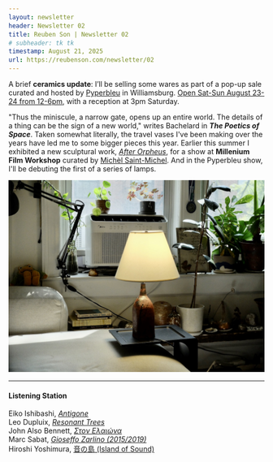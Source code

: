 ```yaml
---
layout: newsletter
header: Newsletter 02
title: Reuben Son | Newsletter 02
# subheader: tk tk
timestamp: August 21, 2025
url: https://reubenson.com/newsletter/02
---
```


A brief **ceramics update**: I’ll be selling some wares as part of a pop-up sale curated and hosted by [Pyperbleu](https://pyperbleu.com/) in Williamsburg. [Open Sat-Sun August 23-24 from 12-6pm](https://pyperbleu.com/cdn/shop/files/CeramicsShow_Letter_3b55d4f5-e9e2-4eb5-80e2-410b57327c06.jpg), with a reception at 3pm Saturday.

"Thus the miniscule, a narrow gate, opens up an entire world. The details of a thing can be the sign of a new world," writes Bachelard in **_The Poetics of Space_**. Taken somewhat literally, the travel vases I've been making over the years have led me to some bigger pieces this year. Earlier this summer I exhibited a new sculptural work, [_After Orpheus_](/projects/after-orpheus), for a show at **Millenium Film Workshop** curated by [Michèl Saint-Michel](https://michelesaintmichel.com/). And in the Pyperbleu show, I'll be debuting the first of a series of lamps.

![lamp 01](/public/lamp01.jpg)

---

#### Listening Station

Eiko Ishibashi, [_Antigone_](https://eikoishibashi.bandcamp.com/album/antigone)
\
Leo Dupluix, [_Resonant Trees_](https://leodupleix.bandcamp.com/album/resonant-trees)
\
John Also Bennett, [_Στον Ελαιώνα_](https://johnalsobennett.bandcamp.com/album/ston-elai-na)
\
Marc Sabat, [_Gioseffo Zarlino (2015/2019)_](https://marcsabat.bandcamp.com/album/gioseffo-zarlino-2015-2019)
\
Hiroshi Yoshimura, [音の島 (Island of Sound)](https://www.youtube.com/watch?v=39cnnkX3jDA&list=PLuGAvXrEzoInWkNeShTZ57EejFw5K4oa3)

<!-- ,[音の島 (Island of Sound)](https://www.youtube.com/watch?v=39cnnkX3jDA&list=PLuGAvXrEzoInWkNeShTZ57EejFw5K4oa3) -->
<!--
Every year gets shorter the older I get. But each winter stays the same, which means each year is proportionally **more winter**. This last winter I listened to Jessica Pratt's [_Here in the Pitch_](https://jessicapratt.bandcamp.com/album/here-in-the-pitch) almost every day, but to my ears, nothing screams **transition to spring** louder than Khan Jamal's [_Infinity_](https://khanjamal.bandcamp.com/album/infinity); aside from the peeping of frogs, of course.

_**Quiet Time**_ - My essay on background music and environmental attention has been published [online by Are.na Editorial as part of the Naive Yearly series](https://www.are.na/editorial/quiet-time).

_**Airs**_ - A collection of poems accompanied by recordings of the wind has been published in the [Spring 2025 issue of The HTML Review](https://thehtml.review/04/airs). I've also written a bit more background on this project [here](https://reubenson.com/projects/airs).

_**Surface Tension**_ - My essay on the aesthetic experience of surfaces was published in the [2025 Are.na Annual](https://store.are.na/products/are-na-annual-2025?variant=44886611296407) which is available for purchase and you can download a PDF of my essay individually [here](https://reubenson.com/public/downloads/surface-tension.pdf).

And to return to my original impetus for starting this newsletter, I've added a few more items to my [**online ceramics** shop](https://reubenson.com/shop). I'm finally getting back in the ceramics studio, so stay tuned for a bigger shop update later this year. -->
